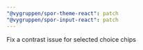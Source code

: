 ```yaml
---
"@vygruppen/spor-theme-react": patch
"@vygruppen/spor-input-react": patch
---
```


Fix a contrast issue for selected choice chips
